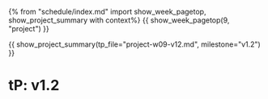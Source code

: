 {% from "schedule/index.md" import show_week_pagetop, show_project_summary with context%}
{{ show_week_pagetop(9, "project") }}

{{ show_project_summary(tp_file="project-w09-v12.md", milestone="v1.2") }}

# tP: v1.2

<include src="../../admin/project-w09-v12.md#body" />